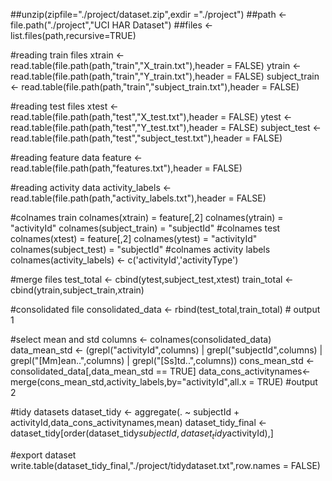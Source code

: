 ##unzip(zipfile="./project/dataset.zip",exdir ="./project")
##path <- file.path("./project","UCI HAR Dataset")
##files <- list.files(path,recursive=TRUE)

#reading train files
xtrain <- read.table(file.path(path,"train","X_train.txt"),header = FALSE)
ytrain <- read.table(file.path(path,"train","Y_train.txt"),header = FALSE)
subject_train <- read.table(file.path(path,"train","subject_train.txt"),header = FALSE)

#reading test files
xtest <- read.table(file.path(path,"test","X_test.txt"),header = FALSE)
ytest <- read.table(file.path(path,"test","Y_test.txt"),header = FALSE)
subject_test <- read.table(file.path(path,"test","subject_test.txt"),header = FALSE)

#reading feature data
feature <- read.table(file.path(path,"features.txt"),header = FALSE)

#reading activity data
activity_labels <- read.table(file.path(path,"activity_labels.txt"),header = FALSE)

#colnames train
colnames(xtrain) = feature[,2]
colnames(ytrain) = "activityId"
colnames(subject_train) = "subjectId"
#colnames test
colnames(xtest) = feature[,2]
colnames(ytest) = "activityId"
colnames(subject_test) = "subjectId"
#colnames activity labels
colnames(activity_labels) <- c('activityId','activityType')

#merge files
test_total <- cbind(ytest,subject_test,xtest)
train_total <- cbind(ytrain,subject_train,xtrain)

#consolidated file
consolidated_data <- rbind(test_total,train_total) # output 1

#select mean and std
columns <- colnames(consolidated_data)
data_mean_std <- (grepl("activityId",columns)   | 
                  grepl("subjectId",columns)    | 
                  grepl("[Mm]ean..",columns)    |
                  grepl("[Ss]td..",columns))
cons_mean_std <- consolidated_data[,data_mean_std == TRUE]
data_cons_activitynames<- merge(cons_mean_std,activity_labels,by="activityId",all.x = TRUE) #output 2

#tidy datasets
dataset_tidy <- aggregate(. ~ subjectId + activityId,data_cons_activitynames,mean)
dataset_tidy_final <- dataset_tidy[order(dataset_tidy$subjectId,dataset_tidy$activityId),]

#export dataset
write.table(dataset_tidy_final,"./project/tidydataset.txt",row.names = FALSE)
